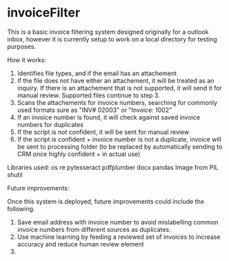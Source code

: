 # invoiceFilter

This is a basic invoice filtering system designed originally for a outlook inbox, however it is currently setup to work on a local directory for testing purposes.

How it works:

1. Identifies file types, and if the email has an attachement
2. If the file does not have either an attachement, it will be treated as an inquiry. If there is an attachement that is not supported, it will send it for manual review. Supported files continue to step 3.
3. Scans the attachements for invoice numbers, searching for commonly used formats sure as "INV# 02003" or "Invoice: 1002"
4. If an invoice number is found, it will check against saved invoice numbers for duplicates
5. If the script is not confident, it will be sent for manual review
6. If the script is confident + invoice number is not a duplicate, invoice will be sent to processing folder (to be replaced by automatically sending to CRM once highly confident + in actual use)

Libraries used:
os
re
pytesseract
pdfplumber
docx
pandas
Image from PIL 
shutil

Future improvements:

Once this system is deployed, future improvements could include the following. 

1. Save email address with invoice number to avoid mislabelling common invoice numbers from different sources as duplicates.
2. Use machine learning by feeding a reviewed set of invoices to increase accuracy and reduce human review element
3. 